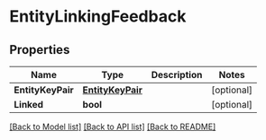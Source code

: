 # EntityLinkingFeedback

## Properties

Name | Type | Description | Notes
------------ | ------------- | ------------- | -------------
**EntityKeyPair** | [**EntityKeyPair**](EntityKeyPair.md) |  | [optional] 
**Linked** | **bool** |  | [optional] 

[[Back to Model list]](../README.md#documentation-for-models) [[Back to API list]](../README.md#documentation-for-api-endpoints) [[Back to README]](../README.md)


